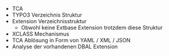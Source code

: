 * TCA
* TYPO3 Verzeichnis Struktur
* Extension Verzeichnisstruktur
  * Obwohl keine Extbase Extension trotzdem diese Struktur
* XCLASS Mechanismus
* TCA Ablösung in Form von YAML / XML / JSON
* Analyse der vorhandenen DBAL Extension